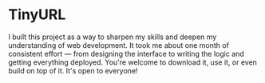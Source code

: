 # TinyURL
I built this project as a way to sharpen my skills and deepen my understanding of web development. It took me about one month of consistent effort — from designing the interface to writing the logic and getting everything deployed. You're welcome to download it, use it, or even build on top of it. It's open to everyone!
